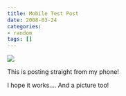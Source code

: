 ```yaml
---
title: Mobile Test Post
date: 2008-03-24
categories:
- random
tags: []
---
```

![](/images/blgr/PIC-0029_1-762580.jpg)

This is posting straight from my phone!

I hope it works.... And a picture too!

